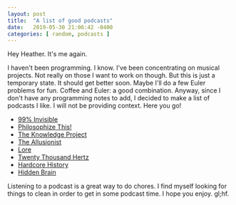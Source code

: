 ```yaml
---
layout: post
title:  "A list of good podcasts"
date:   2019-05-30 21:06:42 -0400
categories: [ random, podcasts ]
---
```


Hey Heather. It's me again.

I haven't been programming. I know. I've been concentrating on musical projects.
Not really on those I want to work on though. But this is just a temporary
state. It should get better soon. Maybe I'll do a few Euler problems for fun.
Coffee and Euler: a good combination. Anyway, since I don't have any programming
notes to add, I decided to make a list of podcasts I like. I will not be
providing context. Here you go!

- [99% Invisible][podcast-99%]
- [Philosophize This!][podcast-philo]
- [The Knowledge Project][podcast-fs]
- [The Allusionist][podcast-allusionist]
- [Lore][podcast-lore]
- [Twenty Thousand Hertz][podcast-hertz]
- [Hardcore History][podcast-hhh]
- [Hidden Brain][podcast-brain]

Listening to a podcast is a great way to do chores. I find myself looking for
things to clean in order to get in some podcast time. I hope you enjoy. gl;hf.

[podcast-99%]: https://99percentinvisible.org/
[podcast-philo]: http://philosophizethis.org/
[podcast-fs]: https://fs.blog/podcast
[podcast-allusionist]: https://www.theallusionist.org/
[podcast-lore]:https://www.lorepodcast.com/episodes
[podcast-hertz]: https://www.20k.org/
[podcast-hhh]: https://www.dancarlin.com/hardcore-history-series/
[podcast-brain]: https://www.npr.org/podcasts/510308/hidden-brain
